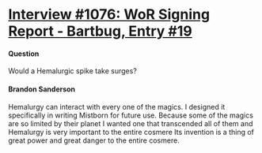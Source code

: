 # [Interview #1076: WoR Signing Report - Bartbug, Entry #19](https://www.theoryland.com/intvmain.php?i=1076#19)

#### Question

Would a Hemalurgic spike take surges?

#### Brandon Sanderson

Hemalurgy can interact with every one of the magics. I designed it specifically in writing Mistborn for future use. Because some of the magics are so limited by their planet I wanted one that transcended all of them and Hemalurgy is very important to the entire cosmere Its invention is a thing of great power and great danger to the entire cosmere.

